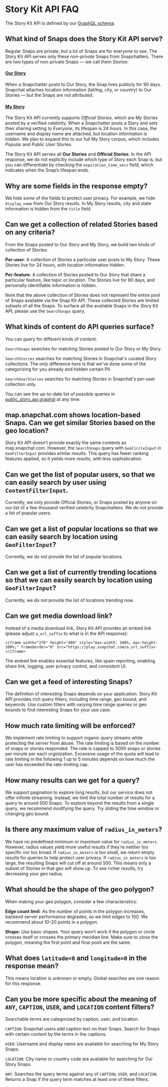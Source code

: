 # Story Kit API FAQ

The Story Kit API is defined by our [GraphQL schema](https://github.com/Snapchat/storykit/blob/master/gqlschema/public_story_api.graphql).

## What kind of Snaps does the Story Kit API serve?

Regular Snaps are private, but a lot of Snaps are for everyone to see. The Story Kit API serves only these *non-private* Snaps from Snapchatters. There are two types of non-private Snaps — we call them *Stories*:

#### [Our Story](https://support.snapchat.com/en-US/a/our-story)
When a Snapchatter posts to Our Story, the Snap lives publicly for 90 days. Snapchat attaches location information (lat/lng, city, or country) to Our Stories — but the Snaps are not attributed.

#### [My Story](https://support.snapchat.com/en-US/article/my-story)
The Story Kit API currently supports *Official Stories*, which are My Stories posted by a verified celebrity. When a Snapchatter posts a Story and sets their sharing setting to *Everyone*, its lifespan is 24 hours. In this case, the username and display name are attached, but location information is hidden. We plan to expand this to our full My Story corpus, which includes *Popular* and *Public User* Stories.

The Story Kit API serves all **Our Stories** and **Official Stories**. In the API response, we do not explicitly include which type of Story each Snap is, but you can differentiate by checking the `expiration_time_secs` field, which indicates when the Snap’s lifespan ends.

## Why are some fields in the response empty?

We hide some of the fields to protect user privacy. For example, we hide `display_name` from Our Story results. In My Story results, city and state information is hidden from the `title` field.

## Can we get a collection of related Stories based on any criteria?
From the Snaps posted to Our Story and My Story, we build two kinds of collection of Stories:

**Per-user**: A collection of Stories a particular user posts to My Story. These Stories live for 24 hours, with location information hidden.

**Per-feature**: A collection of Stories posted to Our Story that share a particular feature, like topic or location. The Stories live for 90 days, and personally identifiable information is hidden.

Note that the above collection of Stories does not represent the entire pool of Snaps available via the Snap Kit API. These collected Stories are limited subsets of all the Snaps. To surface all the available Snaps in the Story Kit API, please use the `SearchSnaps` query.

## What kinds of content do API queries surface?
You can query for different kinds of content:

`SearchSnaps` searches for matching Stories posted to Our Story or My Story.

`SearchStories` searches for matching Stories in Snapchat's curated Story collections. The only difference here is that we've done some of the categorizing for you already and hidden certain PII.

`SearchUserStories` searches for matching Stories in Snapchat's per-user collection only.

You can see the up-to-date list of possible queries in [public_story_api.graphql](https://github.com/Snapchat/storykit/blob/master/gqlschema/public_story_api.graphql) at any time.

## map.snapchat.com shows location-based Snaps. Can we get similar Stories based on the geo location?

Story Kit API doesn’t provide exactly the same contents as map.snapchat.com. However, the `SearchSnaps` query with `GeoCircleInput` in `GeoFilterInput` provides similar results. This query has fewer ranking features applied, so it yields more results, with less sophistication.

## Can we get the list of popular users, so that we can easily search by user using `ContentFilterInput`.

Currently, we only provide Official Stories, or Snaps posted by anyone on our list of a few thousand verified celebrity Snapchatters. We do not provide a list of popular users.

## Can we get a list of popular locations so that we can easily search by location using `GeoFilterInput`?

Currently, we do not provide the list of popular locations.

## Can we get a list of currently trending locations so that we can easily search by location using `GeoFilterInput`?

Currently, we do not provide the list of locations trending now.

## Can we get media download link?

Instead of a media download link, Story Kit API provides an embed link (please adjust ```a_url_suffix``` to what is in the API response):

```<iframe width="270" height="480" style="max-width: 100%; max-height: 100%;" frameborder="0" src="https://play.snapchat.com/a_url_suffix></iframe>```

The embed link enables essential features, like spam reporting, enabling share link, logging, user privacy control, and consistent UI.

## Can we get a feed of interesting Snaps?

The definition of *interesting* Snaps depends on your application. Story Kit API provides rich query filters, including time range, geo bound, and keywords. Use custom filters with varying time range queries or geo bounds to find interesting Snaps for your use case.

## How much rate limiting will be enforced?

We implement rate limiting to support organic query streams while protecting the server from abuse. The rate limiting is based on the number of snaps or stories responded. The rate is capped to 3000 snaps or stories per minute per each orginization. Excessive usage of the quota will lead to rate limiting in the following 1 up to 5 minutes depends on how much the user has exceeded the rate-limiting cap.

## How many results can we get for a query?

We support pagination to explore long results, but our service does not offer infinite streaming. Instead, we limit the total number of results for a query to around 500 Snaps. To explore beyond the results from a single query, we recommend modifying the query. Try sliding the time window or changing geo bound.

## Is there any maximum value of `radius_in_meters`?

We have no predefined minimum or maximum value for `radius_in_meters`. However, radius values yield more useful results if they’re neither too specific nor too broad. If `radius_in_meters` is too small, we return empty results for queries to help protect user privacy. If `radius_in_meters` is too large, the resulting Snaps will cut off at around 500. This means only a subset of Stories in that geo will show up. To see richer results, try decreasing your geo radius.

## What should be the shape of the geo polygon?

When making your geo polygon, consider a few characteristics:

**Edge count limit**: As the number of points in the polygon increases, backend server performance degrades, so we limit edges to 100. We recommend about 10–20 points in a polygon.

**Shape**: Use basic shapes. Your query won’t work if the polygon or circle crosses itself or crosses the primary meridian line. Make sure to close the polygon, meaning the first point and final point are the same.

## What does `latitude=0` and `longitude=0` in the response mean?

This means location is unknown or empty. Global searches are one reason for this response.

## Can you be more specific about the meaning of `ANY`, `CAPTION`, `USER`, and `LOCATION` content filters?

Searchable terms are categorized by caption, user, and location.

`CAPTION`: Snapchat users add caption text on their Snaps. Search for Snaps with certain content by the terms in the captions.

`USER`: Username and display name are available for searching for My Story Snaps.

`LOCATION`: City name or country code are available for searching for Our Story Snaps.

`ANY`: Searches the query terms against any of `CAPTION`, `USER`, and `LOCATION`. Returns a Snap if the query term matches at least one of these filters.

